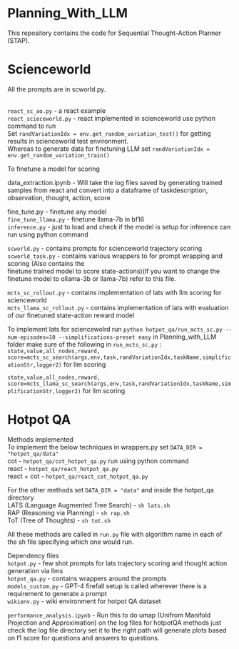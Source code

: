 # Planning_With_LLM
This repository contains the code for Sequential Thought-Action Planner (STAP). 

# Scienceworld
All the prompts are in scworld.py.

<br>`react_sc_ao.py` - a react example
<br>`react_scieceworld.py` - react implemented in scienceworld use python command to run 
<br>Set `randVariationIdx = env.get_random_variation_test()` for getting results in scienceworld test environment.
<br>Whereas to generate data for finetuning LLM set `randVariationIdx = env.get_random_variation_train()`

To finetune a model for scoring

data_extraction.ipynb - Will take the log files saved by generating trained samples from react and convert into a dataframe of taskdescription, observation, thought, action, score

fine_tune.py - finetune any model
<br>`fine_tune_llama.py` - finetune llama-7b in bf16
<br>`inference.py` - just to load and check if the model is setup for inference can run using python command

`scworld.py` - contains prompts for scienceworld trajectory scoring
<br>`scworld_task.py` - contains various wrappers to for prompt wrapping and scoring (Also contains the <br>finetune trained model to score state-actions)(If you want to change the finetune model to ollama-3b or llama-7b) refer to this file.

`mcts_sc_rollout.py` - contains implementation of lats with llm scoring for scienceworld
<br>`mcts_llama_sc_rollout.py` - contains implementation of lats with evaluation of our finetuned state-action reward model

To implement lats for sciencewolrd run `python hotpot_qa/run_mcts_sc.py --num-episodes=10 --simplifications-preset easy` in Planning_with_LLM folder make sure of the following in `run_mcts_sc.py` : 
<br>`state,value,all_nodes,reward, score=mcts_sc_search(args,env,task,randVariationIdx,taskName,simplificationStr,logger2)` for llm scoring

`state,value,all_nodes,reward, score=mcts_llama_sc_search(args,env,task,randVariationIdx,taskName,simplificationStr,logger2)` for llm scoring

# Hotpot QA
Methods implemented
<br>To implement the below techniques in wrappers.py set `DATA_DIR = "hotpot_qa/data"`
<br>cot - `hotpot_qa/cot_hotpot_qa.py` run using python command
<br>react - `hotpot_qa/react_hotpot_qa.py`
<br>react + cot - `hotpot_qa/react_cot_hotpot_qa.py`

For the other methods set `DATA_DIR = "data"` and inside the hotpot_qa directory
<br>LATS (Language Augmented Tree Search) - `sh lats.sh`
<br>RAP (Reasoning via Planning) - `sh rap.sh`
<br>ToT (Tree of Thoughts) - `sh tot.sh`

All these methods are called in `run.py` file with algorithm name in each of the sh file specifying which one would run.

Dependency files
<br>`hotpot.py` - few shot prompts for lats trajectory scoring and thought action generation via llms
<br>`hotpot_qa.py` - contains wrappers around the prompts 
<br>`models_custom.py` - GPT-4 firefall setup is called wherever there is a requirement to generate a prompt 
<br>`wikienv.py` - wiki environment for hotpot QA dataset

`performance_analysis.ipynb` - Run this to do umap (Unifrom Manifold Projection and Approximation) on the log files for hotpotQA methods just check the log file directory set it to the right path will generate plots based on f1 score for questions and answers to questions.









 


